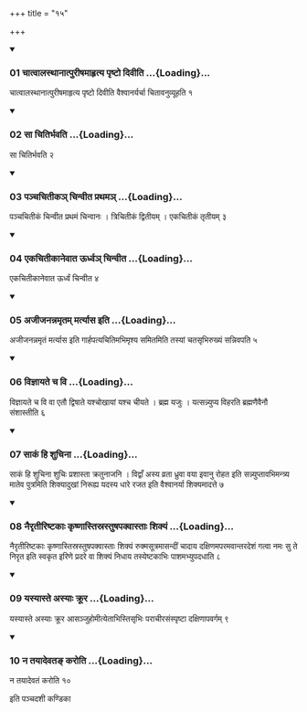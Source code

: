 +++
title = "१५"

+++

<div class="js_include" includetitle="true" newlevelforh1="3" unfilled="" url="/vedAH_yajuH/taittirIyam/sUtram/ApastambaH/shrautam/vishvAsa-prastutiH/16/15/01_chAtvAlasthAnAtpurIShamAhRtya_pRShTo_divIti.md">
<details open><summary><h3>01 चात्वालस्थानात्पुरीषमाहृत्य पृष्टो दिवीति ...{Loading}...</h3></summary>

चात्वालस्थानात्पुरीषमाहृत्य पृष्टो दिवीति वैश्वानर्यर्चा चितावनुव्यूहति १
</details>
</div>


<div class="js_include" includetitle="true" newlevelforh1="3" unfilled="" url="/vedAH_yajuH/taittirIyam/sUtram/ApastambaH/shrautam/vishvAsa-prastutiH/16/15/02_sA_chitirbhavati.md">
<details open><summary><h3>02 सा चितिर्भवति ...{Loading}...</h3></summary>

सा चितिर्भवति २
</details>
</div>


<div class="js_include" includetitle="true" newlevelforh1="3" unfilled="" url="/vedAH_yajuH/taittirIyam/sUtram/ApastambaH/shrautam/vishvAsa-prastutiH/16/15/03_panchachitIka~n_chinvIta_prathama~n.md">
<details open><summary><h3>03 पञ्चचितीकञ् चिन्वीत प्रथमञ् ...{Loading}...</h3></summary>

पञ्चचितीकं चिन्वीत प्रथमं चिन्वानः । त्रिचितीकं द्वितीयम् । एकचितीकं तृतीयम् ३
</details>
</div>


<div class="js_include" includetitle="true" newlevelforh1="3" unfilled="" url="/vedAH_yajuH/taittirIyam/sUtram/ApastambaH/shrautam/vishvAsa-prastutiH/16/15/04_ekachitIkAnevAta_Urdhva~n_chinvIta.md">
<details open><summary><h3>04 एकचितीकानेवात ऊर्ध्वञ् चिन्वीत ...{Loading}...</h3></summary>

एकचितीकानेवात ऊर्ध्वं चिन्वीत ४
</details>
</div>


<div class="js_include" includetitle="true" newlevelforh1="3" unfilled="" url="/vedAH_yajuH/taittirIyam/sUtram/ApastambaH/shrautam/vishvAsa-prastutiH/16/15/05_ajIjanannamRtam_martyAsa_iti.md">
<details open><summary><h3>05 अजीजनन्नमृतम् मर्त्यास इति ...{Loading}...</h3></summary>

अजीजनन्नमृतं मर्त्यास इति गार्हपत्यचितिमभिमृश्य समितमिति तस्यां चतसृभिरुख्यं सन्निवपति ५
</details>
</div>


<div class="js_include" includetitle="true" newlevelforh1="3" unfilled="" url="/vedAH_yajuH/taittirIyam/sUtram/ApastambaH/shrautam/vishvAsa-prastutiH/16/15/06_vijnAyate_cha_vi.md">
<details open><summary><h3>06 विज्ञायते च वि ...{Loading}...</h3></summary>

विज्ञायते च वि वा एतौ द्विषाते यश्चोखायां यश्च चीयते । ब्रह्म यजुः । यत्सन्न्युप्य विहरति ब्रह्मणैवैनौ संशास्तीति ६
</details>
</div>


<div class="js_include" includetitle="true" newlevelforh1="3" unfilled="" url="/vedAH_yajuH/taittirIyam/sUtram/ApastambaH/shrautam/vishvAsa-prastutiH/16/15/07_sAkaM_hi_shuchinA.md">
<details open><summary><h3>07 साकं हि शुचिना ...{Loading}...</h3></summary>

साकं हि शुचिना शुचिः प्रशास्ता क्रतुनाजनि । विद्वाँ अस्य व्रता ध्रुवा वया इवानु रोहत इति सन्न्युप्तावभिमन्त्र्य मातेव पुत्रमिति शिक्यादुखां निरूह्य यदस्य धारे रजत इति वैश्वानर्या शिक्यमादत्ते ७
</details>
</div>


<div class="js_include" includetitle="true" newlevelforh1="3" unfilled="" url="/vedAH_yajuH/taittirIyam/sUtram/ApastambaH/shrautam/vishvAsa-prastutiH/16/15/08_nairRtIriShTakAH_kRShNAstisrastuShapakvAstAH_shikyaM.md">
<details open><summary><h3>08 नैरृतीरिष्टकाः कृष्णास्तिस्रस्तुषपक्वास्ताः शिक्यं ...{Loading}...</h3></summary>

नैरृतीरिष्टकाः कृष्णास्तिस्रस्तुषपक्वास्ताः शिक्यं रुक्मसूत्रमासन्दीं चादाय दक्षिणमपरमवान्तरदेशं गत्वा नमः सु ते निरृत इति स्वकृत इरिणे प्रदरे वा शिक्यं निधाय तस्येष्टकाभिः पाशमभ्युपदधाति ८
</details>
</div>


<div class="js_include" includetitle="true" newlevelforh1="3" unfilled="" url="/vedAH_yajuH/taittirIyam/sUtram/ApastambaH/shrautam/vishvAsa-prastutiH/16/15/09_yasyAste_asyAH_krUra.md">
<details open><summary><h3>09 यस्यास्ते अस्याः क्रूर ...{Loading}...</h3></summary>

यस्यास्ते अस्याः क्रूर आसञ्जुहोमीत्येताभिस्तिसृभिः पराचीरसंस्पृष्टा दक्षिणापवर्गम् ९
</details>
</div>


<div class="js_include" includetitle="true" newlevelforh1="3" unfilled="" url="/vedAH_yajuH/taittirIyam/sUtram/ApastambaH/shrautam/vishvAsa-prastutiH/16/15/10_na_tayAdevata~N_karoti.md">
<details open><summary><h3>10 न तयादेवतङ् करोति ...{Loading}...</h3></summary>

न तयादेवतं करोति १०
</details>
</div>



  
इति पञ्चदशी कण्डिका 
